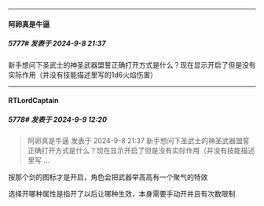 ﻿
*****

####  阿卵真是牛逼  
##### 5777#       发表于 2024-9-8 21:37

新手想问下圣武士的神圣武器盟誓正确打开方式是什么？现在显示开启了但是没有实际作用（并没有技能描述里写的1d6火焰伤害）


*****

####  RTLordCaptain  
##### 5778#       发表于 2024-9-9 12:20

<blockquote>阿卵真是牛逼 发表于 2024-9-8 21:37
新手想问下圣武士的神圣武器盟誓正确打开方式是什么？现在显示开启了但是没有实际作用（并没有技能描述里写 ...</blockquote>
按那个剑的图标才是开启，角色会把武器举高高有一个聚气的特效

选择开哪种属性是指开了以后让哪种生效，本身需要手动开并且有次数限制

